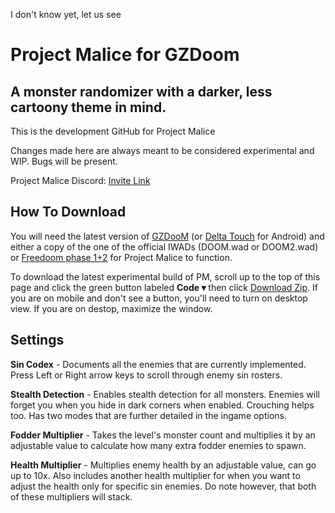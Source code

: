 I don't know yet, let us see

# Project Malice for GZDoom
## A monster randomizer with a darker, less cartoony theme in mind.

This is the development GitHub for Project Malice

Changes made here are always meant to be considered experimental and WIP. Bugs will be present.


Project Malice Discord: <a href="https://discord.gg/56TVU7K" title="Click here to join.">Invite Link</a>


## How To Download

You will need the latest version of <a href="https://zdoom.org/downloads" title="GZDooM">GZDooM</a> (or <a href="https://play.google.com/store/apps/details?id=com.opentouchgaming.deltatouch&amp;hl=en_US&amp;gl=US" title="Delta Touch">Delta Touch</a> for Android) and either a copy of the one of the official IWADs (DOOM.wad or DOOM2.wad) or <a href="https://freedoom.github.io/download.html" title="FreeDoom">Freedoom phase 1+2</a> for Project Malice to function.

To download the latest experimental build of PM, scroll up to the top of this page and click the green button labeled <strong>Code &#9662;</strong> then click <a href="https://github.com/TheBlueSavior/Project-Malice/archive/refs/heads/main.zip" title="You can also click here to download.">Download Zip</a>. If you are on mobile and don&#39;t see a button, you&#39;ll need to turn on desktop view. If you are on destop, maximize the window.

## Settings

**Sin Codex** - Documents all the enemies that are currently implemented. Press Left or Right arrow keys to scroll through enemy sin rosters.

**Stealth Detection** - Enables stealth detection for all monsters. Enemies will forget you when you hide in dark corners when enabled. Crouching helps too. Has two modes that are further detailed in the ingame options.

**Fodder Multiplier** - Takes the level's monster count and multiplies it by an adjustable value to calculate how many extra fodder enemies to spawn.

**Health Multiplier** - Multiplies enemy health by an adjustable value, can go up to 10x. Also includes another health multiplier for when you want to adjust the health only for specific sin enemies. Do note however, that both of these multipliers will stack.

